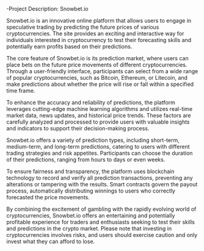 -Project Description: Snowbet.io

Snowbet.io is an innovative online platform that allows users to engage in speculative trading by predicting the future prices of various cryptocurrencies. The site provides an exciting and interactive way for individuals interested in cryptocurrency to test their forecasting skills and potentially earn profits based on their predictions.

The core feature of Snowbet.io is its prediction market, where users can place bets on the future price movements of different cryptocurrencies. Through a user-friendly interface, participants can select from a wide range of popular cryptocurrencies, such as Bitcoin, Ethereum, or Litecoin, and make predictions about whether the price will rise or fall within a specified time frame.

To enhance the accuracy and reliability of predictions, the platform leverages cutting-edge machine learning algorithms and utilizes real-time market data, news updates, and historical price trends. These factors are carefully analyzed and processed to provide users with valuable insights and indicators to support their decision-making process.

Snowbet.io offers a variety of prediction types, including short-term, medium-term, and long-term predictions, catering to users with different trading strategies and risk appetites. Participants can choose the duration of their predictions, ranging from hours to days or even weeks.

To ensure fairness and transparency, the platform uses blockchain technology to record and verify all prediction transactions, preventing any alterations or tampering with the results. Smart contracts govern the payout process, automatically distributing winnings to users who correctly forecasted the price movements.

By combining the excitement of gambling with the rapidly evolving world of cryptocurrencies, Snowbet.io offers an entertaining and potentially profitable experience for traders and enthusiasts seeking to test their skills and predictions in the crypto market. Please note that investing in cryptocurrencies involves risks, and users should exercise caution and only invest what they can afford to lose.
